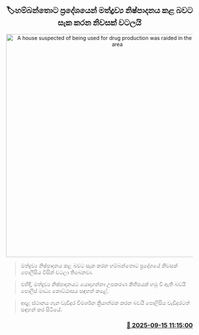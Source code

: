 <p align='center'><b><h2 align='center' title='A house suspected of being used for drug production was raided in the Hambantota area'>🏷හම්බන්තොට ප්‍රදේශයෙන් මත්ද්‍රව්‍ය නිෂ්පාදනය කළ බවට සැක කරන නිවසක් වටලයි</h2></b></p>
<p align='center'><img src='https://helakuru.sgp1.cdn.digitaloceanspaces.com/esana/images/lib/hambanthota-house-i.jpg' width='600' alt='A house suspected of being used for drug production was raided in the Hambantota area'></p>

> මත්ද්‍රව්‍ය නිෂ්පාදනය කළ බවට සැක කරන හම්බන්තොට ප්‍රදේශයේ නිවසක් පොලීසිය විසින් වටලා තිබෙනවා.

> එහිදී, මත්ද්‍රව්‍ය නිෂ්පාදනයට යොදාගන්නා උපකරණ කිහිපයක් හමු වී ඇති බවයි පොලිස් මාධ්‍ය කොට්ඨාසය සඳහන් කළේ.

> අදාළ ස්ථානය ගැන වැඩිදුර විමර්ශන ක්‍රියාත්මක කරන බවයි පොලිසිය වැඩිදුරටත් සඳහන් කර සිටියේ.



<h3 align='right'><a href='https://www.helakuru.lk/esana/p/113633/'>📅 2025-09-15 11:15:00</a></h3>
